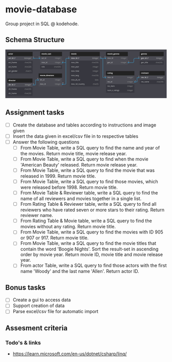 # movie-database
Group project in SQL @ kodehode. 

## Schema Structure
![Alt text](assets/visualization.jpg?raw=true "Visualization of projects schema structure")

## Assignment tasks
- [ ] Create the database and tables according to instructions and image given
- [ ] Insert the data given in excel/csv file in to respective tables
- [ ] Answer the following questions
  - [ ] From Movie Table, write a SQL query to find the name and year of the movies. Return movie title, movie release year.
  - [ ] From Movie Table, write a SQL query to find when the movie 'American Beauty' released. Return movie release year.
  - [ ] From Movie Table, write a SQL query to find the movie that was released in 1999. Return movie title.
  - [ ] From Movie Table, write a SQL query to find those movies, which were released before 1998. Return movie title.
  - [ ] From Movie Table & Reviewer table, write a SQL query to find the name of all reviewers and movies together in a single list.
  - [ ] From Rating Table & Reviewer table, write a SQL query to find all reviewers who have rated seven or more stars to their rating. Return reviewer name.
  - [ ] From Rating Table & Movie table, write a SQL query to find the movies without any rating. Return movie title.
  - [ ] From Movie Table, write a SQL query to find the movies with ID 905 or 907 or 917. Return movie title.
  - [ ] From Movie Table, write a SQL query to find the movie titles that contain the word 'Boogie Nights'. Sort the result-set in ascending order by movie year. Return movie ID, movie title and movie release year.
  - [ ] From actor Table, write a SQL query to find those actors with the first name 'Woody' and the last name 'Allen'. Return actor ID.

## Bonus tasks
- [ ] Create a gui to access data
- [ ] Support creation of data
- [ ] Parse excel/csv file for automatic import

## Assesment criteria

### Todo's & links
- https://learn.microsoft.com/en-us/dotnet/csharp/linq/